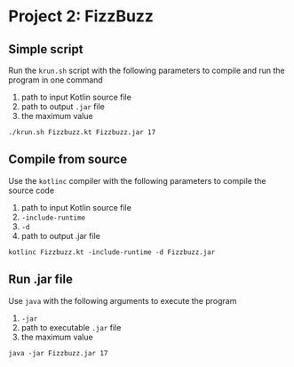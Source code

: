 # Project 2: FizzBuzz

## Simple script

Run the `krun.sh` script with the following parameters to compile and run the program in one command

1. path to input Kotlin source file
2. path to output `.jar` file
3. the maximum value

`./krun.sh Fizzbuzz.kt Fizzbuzz.jar 17`

## Compile from source

Use the `kotlinc` compiler with the following parameters to compile the source code

1. path to input Kotlin source file
2. `-include-runtime`
3. `-d`
4. path to output .jar file

`kotlinc Fizzbuzz.kt -include-runtime -d Fizzbuzz.jar`

## Run .jar file

Use `java` with the following arguments to execute the program

1. `-jar`
2. path to executable `.jar` file
3. the maximum value

`java -jar Fizzbuzz.jar 17`